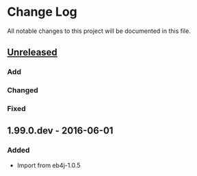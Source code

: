 # Change Log
All notable changes to this project will be documented in this file.

## [Unreleased]
### Add

### Changed

### Fixed


## 1.99.0.dev - 2016-06-01
### Added
- Import from eb4j-1.0.5

[Unreleased]: https://github.com/miurahr/dictzip-java/compare/v1.99.0.dev...HEAD
